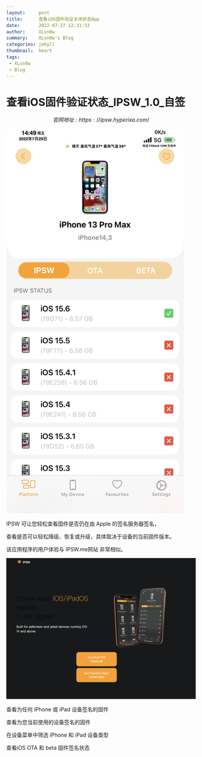 ```yaml
---
layout:     post
title:      查看iOS固件验证关闭状态App
date:       2022-07-27 12:31:33
author:     XLsn0w
summary:    XLsn0w's Blog
categories: jekyll
thumbnail:  heart
tags:
 - XLsn0w
 - Blog
---
```


# 查看iOS固件验证状态_IPSW_1.0_自签

$$官网地址: https://ipsw.hyperixa.com/$$

![](https://github.com/XLsn0w/XLsn0w.github.io/blob/master/Assets/IPSW_1.0.jpg?raw=true)

IPSW 可让您轻松查看固件是否仍在由 Apple 的签名服务器签名，

查看是否可以轻松降级、恢复或升级，具体取决于设备的当前固件版本。

该应用程序的用户体验与 IPSW.me网站 非常相似。

![IPSW](https://github.com/XLsn0w/XLsn0w.github.io/blob/master/Assets/ipsw.png?raw=true)

查看为任何 iPhone 或 iPad 设备签名的固件

查看为您当前使用的设备签名的固件

在设备菜单中筛选 iPhone 和 iPad 设备类型

查看iOS OTA 和 beta 固件签名状态

[1]: https://xlsn0w.github.io

